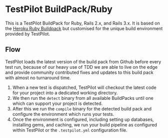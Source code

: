 # TestPilot BuildPack/Ruby

This is a TestPilot BuildPack for Ruby, Rails 2.x, and Rails 3.x. It is based on the [Heroku Ruby Buildpack](https://github.com/heroku/heroku-buildpack-ruby) but customised for the unique build environment provided by TestPilot.

## Flow

TestPilot loads the latest version of the build pack from Github before every test run, because of our heavy use of TDD we are able to live on the edge and provide community contributed fixes and updates to this build pack with almost no turnaround time.

1. When a new test is dispatched, TestPilot will checkout the latest code for your project into a dedicated working directory.
2. We then run the `detect` binary from all available BuildPacks until one which can support your project is detected.
3. After this we run the `compile` binary for the detected build pack and configure the environment which runs your tests.
4. Once the environment is configured, including setting up databases, installing gems, and caching, we run your build pipeline as configured within TestPilot or the `.testpilot.yml` configuration file.

